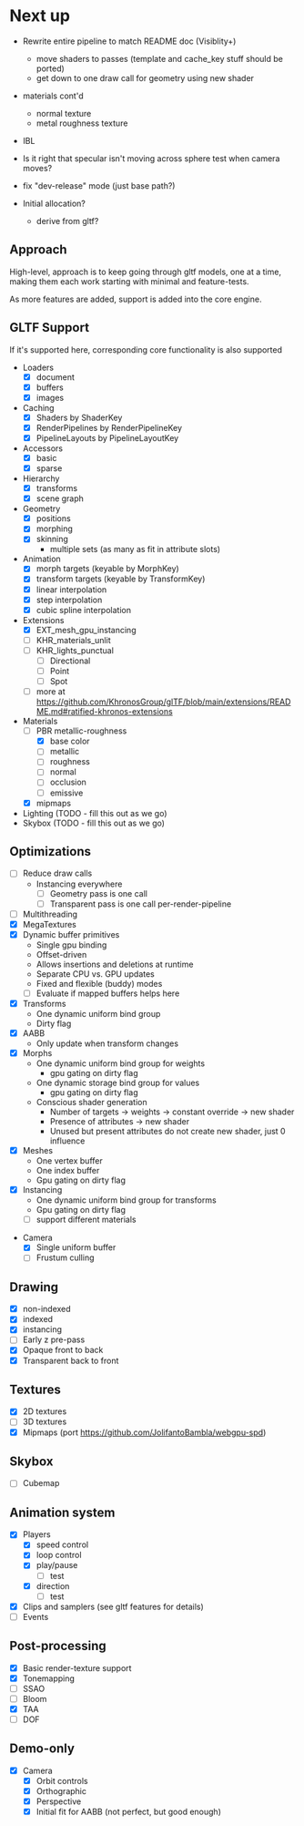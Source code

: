 # Next up

- Rewrite entire pipeline to match README doc (Visiblity+)
    - move shaders to passes (template and cache_key stuff should be ported)
    - get down to one draw call for geometry using new shader

- materials cont'd
    - normal texture
    - metal roughness texture

- IBL

- Is it right that specular isn't moving across sphere test when camera moves?

- fix "dev-release" mode (just base path?)

- Initial allocation?
    - derive from gltf?

## Approach 

High-level, approach is to keep going through gltf models, one at a time, making them each work starting with minimal and feature-tests.

As more features are added, support is added into the core engine.

## GLTF Support 

If it's supported here, corresponding core functionality is also supported

- Loaders
    - [x] document 
    - [x] buffers 
    - [x] images
- Caching
    - [x] Shaders by ShaderKey
    - [x] RenderPipelines by RenderPipelineKey
    - [x] PipelineLayouts by PipelineLayoutKey 
- Accessors
    - [x] basic 
    - [x] sparse
- Hierarchy
    - [x] transforms
    - [x] scene graph
- Geometry
    - [x] positions
    - [x] morphing
    - [x] skinning
        - multiple sets (as many as fit in attribute slots)
- Animation
    - [x] morph targets (keyable by MorphKey)
    - [x] transform targets (keyable by TransformKey)
    - [x] linear interpolation
    - [x] step interpolation
    - [x] cubic spline interpolation
- Extensions
    - [x] EXT_mesh_gpu_instancing
    - [ ] KHR_materials_unlit
    - [ ] KHR_lights_punctual
        - [ ] Directional
        - [ ] Point
        - [ ] Spot
    - [ ]  more at https://github.com/KhronosGroup/glTF/blob/main/extensions/README.md#ratified-khronos-extensions 
- Materials
    - [ ] PBR metallic-roughness
        - [x] base color
        - [ ] metallic
        - [ ] roughness
        - [ ] normal
        - [ ] occlusion
        - [ ] emissive
    - [x] mipmaps
- Lighting (TODO - fill this out as we go)
- Skybox (TODO - fill this out as we go)

## Optimizations

- [ ] Reduce draw calls
  - Instancing everywhere
    - [ ] Geometry pass is one call
    - [ ] Transparent pass is one call per-render-pipeline
- [ ] Multithreading
- [x] MegaTextures
- [x] Dynamic buffer primitives
    - Single gpu binding
    - Offset-driven
    - Allows insertions and deletions at runtime
    - Separate CPU vs. GPU updates
    - Fixed and flexible (buddy) modes
    - [ ] Evaluate if mapped buffers helps here
- [x] Transforms
    - One dynamic uniform bind group
    - Dirty flag
- [x] AABB
    - Only update when transform changes
- [x] Morphs
    - One dynamic uniform bind group for weights
        - gpu gating on dirty flag
    - One dynamic storage bind group for values
        - gpu gating on dirty flag
    - Conscious shader generation
        - Number of targets -> weights -> constant override -> new shader
        - Presence of attributes -> new shader
        - Unused but present attributes do not create new shader, just 0 influence
- [x] Meshes
    - One vertex buffer
    - One index buffer
    - Gpu gating on dirty flag
- [x] Instancing
    - One dynamic uniform bind group for transforms
    - Gpu gating on dirty flag
    - [ ] support different materials 
- Camera
    - [x] Single uniform buffer 
    - [ ] Frustum culling

## Drawing
- [x] non-indexed
- [x] indexed
- [x] instancing
- [ ] Early z pre-pass
- [x] Opaque front to back
- [x] Transparent back to front

## Textures
- [x] 2D textures
- [ ] 3D textures
- [x] Mipmaps (port https://github.com/JolifantoBambla/webgpu-spd)

## Skybox
- [ ] Cubemap

## Animation system 
- [x] Players
    - [x] speed control
    - [x] loop control
    - [x] play/pause
        - [ ] test 
    - [x] direction 
        - [ ] test 
- [x] Clips and samplers (see gltf features for details)
- [ ] Events

## Post-processing
- [x] Basic render-texture support
- [x] Tonemapping
- [ ] SSAO
- [ ] Bloom
- [x] TAA 
- [ ] DOF

## Demo-only

- [x] Camera
    - [x] Orbit controls 
    - [x] Orthographic
    - [x] Perspective
    - [x] Initial fit for AABB (not perfect, but good enough) 
